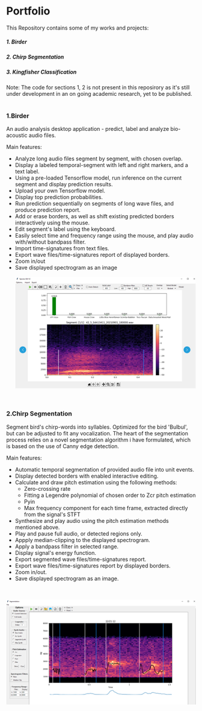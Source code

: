 # Portfolio
This Repository contains some of my works and projects:
##### 1. Birder
##### 2. Chirp Segmentation
##### 3. Kingfisher Classification

Note: The code for sections 1, 2 is not present in this reposirory as it's still under
development in an on going academic research, yet to be published.
<br/><br/>

### 1.Birder
An audio analysis desktop application - predict, label and analyze bio-acoustic audio files.

Main features:
* Analyze long audio files segment by segment, with chosen overlap.
* Display a labeled temporal-segment with left and right markers, and a text label.
* Using a pre-loaded Tensorflow model, run inference on the current segment and display prediction results.
* Upload your own Tensorflow model.
* Display top prediction probabilities.
* Run prediction sequentially on segments of long wave files, and produce prediction report.
* Add or erase borders, as well as shift existing predicted borders interactively using the mouse.
* Edit segment's label using the keyboard.
* Easily select time and frequency range using the mouse, and play audio with/without bandpass filter.
* Import time-signatures from text files.
* Export wave files/time-signatures report of displayed borders.
* Zoom in/out
* Save displayed spectrogram as an image
<br/><br/>
![](images/SpeciesV2.PNG)

<br/>

### 2.Chirp Segmentation
Segment bird's chirp-words into syllables.
Optimized for the bird 'Bulbul', but can be adjusted to fit any vocalization.
The heart of the segmentation process relies on a novel segmentation algorithm i have formulated,
which is based on the use of Canny edge detection.

Main features:
* Automatic temporal segmentation of provided audio file into unit events.
* Display detected borders with enabled interactive editing.
* Calculate and draw pitch estimation using the following methods:
	* Zero-crossing rate
	* Fitting a Legendre polynomial of chosen order to Zcr pitch estimation
	* Pyin
	* Max frequency component for each time frame, extracted directly from the signal's STFT
* Synthesize and play audio using the pitch estimation methods mentioned above.
* Play and pause full audio, or detected regions only.
* Appply median-clipping to the displayed spectrogram.
* Apply a bandpass filter in selected range.
* Display signal's energy function.
* Export segmented wave files/time-signatures report.
* Export wave files/time-signatures report by displayed borders.
* Zoom in/out.
* Save displayed spectrogram as an image.

<br/><br/>
![](images/Segment2.PNG)


 
 


